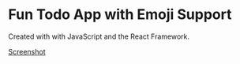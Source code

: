 # Fun Todo App with Emoji Support

Created with with JavaScript and the React Framework.

[Screenshot](public/screenshot1.png)
